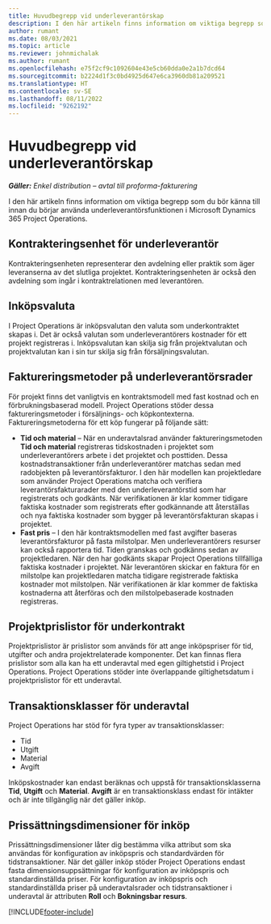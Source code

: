 ```yaml
---
title: Huvudbegrepp vid underleverantörskap
description: I den här artikeln finns information om viktiga begrepp som kan användas vid underkonfigurering i Microsoft Dynamics 365 Project Operations.
author: rumant
ms.date: 08/03/2021
ms.topic: article
ms.reviewer: johnmichalak
ms.author: rumant
ms.openlocfilehash: e75f2cf9c1092604e43e5cb60dda0e2a1b7dcd64
ms.sourcegitcommit: b2224d1f3c0bd4925d647e6ca3960db81a209521
ms.translationtype: HT
ms.contentlocale: sv-SE
ms.lasthandoff: 08/11/2022
ms.locfileid: "9262192"
---
```

# <a name="key-concepts-in-subcontracting"></a>Huvudbegrepp vid underleverantörskap


_**Gäller:** Enkel distribution – avtal till proforma-fakturering_

I den här artikeln finns information om viktiga begrepp som du bör känna till innan du börjar använda underleverantörsfunktionen i Microsoft Dynamics 365 Project Operations.

## <a name="contracting-unit-on-the-subcontract"></a>Kontrakteringsenhet för underleverantör

Kontrakteringsenheten representerar den avdelning eller praktik som äger leveranserna av det slutliga projektet. Kontrakteringsenheten är också den avdelning som ingår i kontraktrelationen med leverantören.

## <a name="purchase-currency"></a>Inköpsvaluta

I Project Operations är inköpsvalutan den valuta som underkontraktet skapas i. Det är också valutan som underleverantörers kostnader för ett projekt registreras i. Inköpsvalutan kan skilja sig från projektvalutan och projektvalutan kan i sin tur skilja sig från försäljningsvalutan.

## <a name="billing-methods-on-subcontract-lines"></a>Faktureringsmetoder på underleverantörsrader

För projekt finns det vanligtvis en kontraktsmodell med fast kostnad och en förbrukningsbaserad modell. Project Operations stöder dessa faktureringsmetoder i försäljnings- och köpkontexterna. Faktureringsmetoderna för ett köp fungerar på följande sätt:

- **Tid och material** – När en underavtalsrad använder faktureringsmetoden **Tid och material** registreras tidskostnaden i projektet som underleverantörers arbete i det projektet och posttiden. Dessa kostnadstransaktioner från underleverantörer matchas sedan med radobjekten på leverantörsfakturor. I den här modellen kan projektledare som använder Project Operations matcha och verifiera leverantörsfakturarader med den underleverantörstid som har registrerats och godkänts. När verifikationen är klar kommer tidigare faktiska kostnader som registrerats efter godkännande att återställas och nya faktiska kostnader som bygger på leverantörsfakturan skapas i projektet.
- **Fast pris** – I den här kontraktsmodellen med fast avgifter baseras leverantörsfakturor på fasta milstolpar. Men underleverantörers resurser kan också rapportera tid. Tiden granskas och godkänns sedan av projektledaren. När den har godkänts skapar Project Operations tillfälliga faktiska kostnader i projektet. När leverantören skickar en faktura för en milstolpe kan projektledaren matcha tidigare registrerade faktiska kostnader mot milstolpen. När verifikationen är klar kommer de faktiska kostnaderna att återföras och den milstolpebaserade kostnaden registreras.

## <a name="project-price-lists-on-subcontracts"></a>Projektprislistor för underkontrakt

Projektprislistor är prislistor som används för att ange inköpspriser för tid, utgifter och andra projektrelaterade komponenter. Det kan finnas flera prislistor som alla kan ha ett underavtal med egen giltighetstid i Project Operations. Project Operations stöder inte överlappande giltighetsdatum i projektprislistor för ett underavtal.

## <a name="transaction-classes-on-subcontracts"></a>Transaktionsklasser för underavtal

Project Operations har stöd för fyra typer av transaktionsklasser:

- Tid
- Utgift
- Material
- Avgift

Inköpskostnader kan endast beräknas och uppstå för transaktionsklasserna **Tid**, **Utgift** och **Material**. **Avgift** är en transaktionsklass endast för intäkter och är inte tillgänglig när det gäller inköp.

## <a name="purchase-pricing-dimensions"></a>Prissättningsdimensioner för inköp

Prissättningsdimensioner låter dig bestämma vilka attribut som ska användas för konfiguration av inköpspris och standardvärden för tidstransaktioner. När det gäller inköp stöder Project Operations endast fasta dimensionsuppsättningar för konfiguration av inköpspris och standardinställda priser. För konfiguration av inköpspris och standardinställda priser på underavtalsrader och tidstransaktioner i underavtal är attributen **Roll** och **Bokningsbar resurs**.

[!INCLUDE[footer-include](../../includes/footer-banner.md)]
